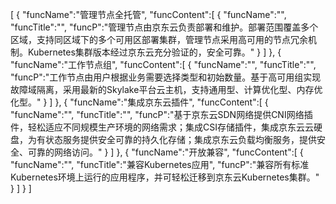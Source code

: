 [
	{
		"funcName":"管理节点全托管",
		"funcContent":[
			{
				"funcName":"",
				"funcTitle":"",
				"funcP":"管理节点由京东云负责部署和维护。部署范围覆盖多个区域，支持同区域下的多个可用区部署集群，管理节点采用高可用的节点冗余机制。Kubernetes集群版本经过京东云充分验证的，安全可靠。"
			}
		]
	},
	{
		"funcName":"工作节点组",
		"funcContent":[
			{
				"funcName":"",
				"funcTitle":"",
				"funcP":"工作节点由用户根据业务需要选择类型和初始数量。基于高可用组实现故障域隔离，采用最新的Skylake平台云主机，支持通用型、计算优化型、内存优化型。"
			}
		]
	},
	{
		"funcName":"集成京东云插件",
		"funcContent":[
			{
				"funcName":"",
				"funcTitle":"",
				"funcP":"基于京东云SDN网络提供CNI网络插件，轻松适应不同规模生产环境的网络需求；集成CSI存储插件，集成京东云云硬盘，为有状态服务提供安全可靠的持久化存储；集成京东云负载均衡服务，提供安全、可靠的网络访问。"
			}
		]
	},
	{
		"funcName":"开放兼容",
		"funcContent":[
			{
				"funcName":"",
				"funcTitle":"兼容Kubernetes应用",
				"funcP":"兼容所有标准 Kubernetes环境上运行的应用程序，并可轻松迁移到京东云Kubernetes集群。"
			}
		]
	}
]